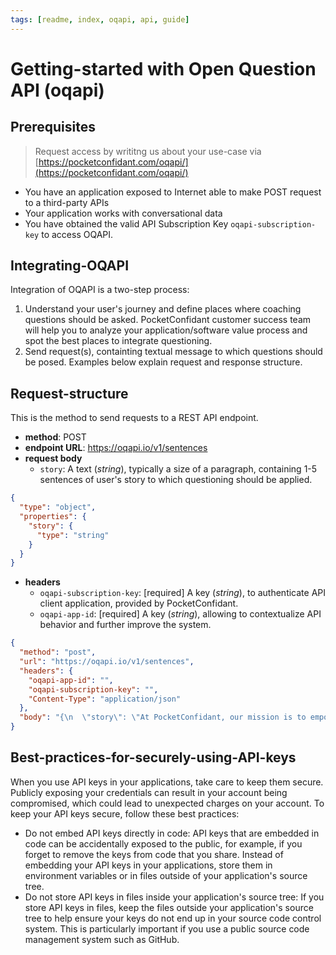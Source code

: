```yaml
---
tags: [readme, index, oqapi, api, guide]
---
```


# Getting-started with Open Question API (oqapi)

## Prerequisites

> Request access by writitng us about your use-case via [https://pocketconfidant.com/oqapi/](https://pocketconfidant.com/oqapi/)

-   You have an application exposed to Internet able to make POST request to a third-party APIs
-   Your application works with conversational data
-   You have obtained the valid API Subscription Key `oqapi-subscription-key` to access OQAPI.

## Integrating-OQAPI

Integration of OQAPI is a two-step process:

1.  Understand your user's journey and define places where coaching questions should be asked. PocketConfidant customer success team will help you to analyze your application/software value process and spot the best places to integrate questioning.
2.  Send request(s), containting textual message to which questions should be posed. Examples below explain request and response structure.

## Request-structure

This is the method to send requests to a REST API endpoint.

-   **method**: POST
-   **endpoint URL**: <https://oqapi.io/v1/sentences>
-   **request body**
    -   `story`: A text (_string_), typically a size of a paragraph, containing 1-5 sentences of user's story to which questioning should be applied.

```json json_schema
{
  "type": "object",
  "properties": {
    "story": {
      "type": "string"
    }
  }
}
```

-   **headers**
    -   `oqapi-subscription-key`: [required] A key (_string_), to authenticate API client application, provided by PocketConfidant.
    -   `oqapi-app-id`: [required] A key (_string_), allowing to contextualize API behavior and further improve the system.

```json http
{
  "method": "post",
  "url": "https://oqapi.io/v1/sentences",
  "headers": {
    "oqapi-app-id": "",
    "oqapi-subscription-key": "",
    "Content-Type": "application/json"
  },
  "body": "{\n  \"story\": \"At PocketConfidant, our mission is to empower students and learners so that they can develop the best version of themselves and make sense of their academic, professional and personal journey in their own way in order to find study-work-life balance and develop their inner coaching capacity to handle the constant change of our modern world.\"\n}"
}
```

## Best-practices-for-securely-using-API-keys

When you use API keys in your applications, take care to keep them secure. Publicly exposing your credentials can result in your account being compromised, which could lead to unexpected charges on your account. To keep your API keys secure, follow these best practices:

-   Do not embed API keys directly in code: API keys that are embedded in code can be accidentally exposed to the public, for example, if you forget to remove the keys from code that you share. Instead of embedding your API keys in your applications, store them in environment variables or in files outside of your application's source tree.
-   Do not store API keys in files inside your application's source tree: If you store API keys in files, keep the files outside your application's source tree to help ensure your keys do not end up in your source code control system. This is particularly important if you use a public source code management system such as GitHub.
